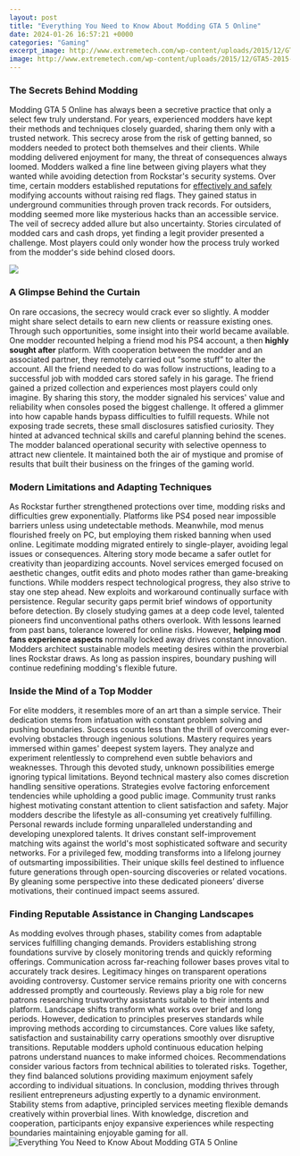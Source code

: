 ```yaml
---
layout: post
title: "Everything You Need to Know About Modding GTA 5 Online"
date: 2024-01-26 16:57:21 +0000
categories: "Gaming"
excerpt_image: http://www.extremetech.com/wp-content/uploads/2015/12/GTA5-2015-11-23-16-32-59.jpg
image: http://www.extremetech.com/wp-content/uploads/2015/12/GTA5-2015-11-23-16-32-59.jpg
---
```


### The Secrets Behind Modding
Modding GTA 5 Online has always been a secretive practice that only a select few truly understand. For years, experienced modders have kept their methods and techniques closely guarded, sharing them only with a trusted network. This secrecy arose from the risk of getting banned, so modders needed to protect both themselves and their clients.
While modding delivered enjoyment for many, the threat of consequences always loomed. Modders walked a fine line between giving players what they wanted while avoiding detection from Rockstar's security systems. Over time, certain modders established reputations for [effectively and safely](https://fistore.mysenprints.com/collection/albee) modifying accounts without raising red flags. They gained status in underground communities through proven track records.
For outsiders, modding seemed more like mysterious hacks than an accessible service. The veil of secrecy added allure but also uncertainty. Stories circulated of modded cars and cash drops, yet finding a legit provider presented a challenge. Most players could only wonder how the process truly worked from the modder's side behind closed doors.

![](https://i.ytimg.com/vi/B-YMUGcTdlE/maxresdefault.jpg)
### A Glimpse Behind the Curtain  
On rare occasions, the secrecy would crack ever so slightly. A modder might share select details to earn new clients or reassure existing ones. Through such opportunities, some insight into their world became available. 
One modder recounted helping a friend mod his PS4 account, a then **highly sought after** platform. With cooperation between the modder and an associated partner, they remotely carried out “some stuff” to alter the account. All the friend needed to do was follow instructions, leading to a successful job with modded cars stored safely in his garage. 
The friend gained a prized collection and experiences most players could only imagine. By sharing this story, the modder signaled his services' value and reliability when consoles posed the biggest challenge. It offered a glimmer into how capable hands bypass difficulties to fulfill requests.
While not exposing trade secrets, these small disclosures satisfied curiosity. They hinted at advanced technical skills and careful planning behind the scenes. The modder balanced operational security with selective openness to attract new clientele. It maintained both the air of mystique and promise of results that built their business on the fringes of the gaming world.
### Modern Limitations and Adapting Techniques
As Rockstar further strengthened protections over time, modding risks and difficulties grew exponentially. Platforms like PS4 posed near impossible barriers unless using undetectable methods. Meanwhile, mod menus flourished freely on PC, but employing them risked banning when used online. 
Legitimate modding migrated entirely to single-player, avoiding legal issues or consequences. Altering story mode became a safer outlet for creativity than jeopardizing accounts. Novel services emerged focused on aesthetic changes, outfit edits and photo modes rather than game-breaking functions.
While modders respect technological progress, they also strive to stay one step ahead. New exploits and workaround continually surface with persistence. Regular security gaps permit brief windows of opportunity before detection. By closely studying games at a deep code level, talented pioneers find unconventional paths others overlook. 
With lessons learned from past bans, tolerance lowered for online risks. However, **helping mod fans experience aspects** normally locked away drives constant innovation. Modders architect sustainable models meeting desires within the proverbial lines Rockstar draws. As long as passion inspires, boundary pushing will continue redefining modding's flexible future.
### Inside the Mind of a Top Modder  
For elite modders, it resembles more of an art than a simple service. Their dedication stems from infatuation with constant problem solving and pushing boundaries. Success counts less than the thrill of overcoming ever-evolving obstacles through ingenious solutions.
Mastery requires years immersed within games' deepest system layers. They analyze and experiment relentlessly to comprehend even subtle behaviors and weaknesses. Through this devoted study, unknown possibilities emerge ignoring typical limitations. 
Beyond technical mastery also comes discretion handling sensitive operations. Strategies evolve factoring enforcement tendencies while upholding a good public image. Community trust ranks highest motivating constant attention to client satisfaction and safety. 
Major modders describe the lifestyle as all-consuming yet creatively fulfilling. Personal rewards include forming unparalleled understanding and developing unexplored talents. It drives constant self-improvement matching wits against the world's most sophisticated software and security networks. 
For a privileged few, modding transforms into a lifelong journey of outsmarting impossibilities. Their unique skills feel destined to influence future generations through open-sourcing discoveries or related vocations. By gleaning some perspective into these dedicated pioneers’ diverse motivations, their continued impact seems assured.
### Finding Reputable Assistance in Changing Landscapes  
As modding evolves through phases, stability comes from adaptable services fulfilling changing demands. Providers establishing strong foundations survive by closely monitoring trends and quickly reforming offerings. Communication across far-reaching follower bases proves vital to accurately track desires. 
Legitimacy hinges on transparent operations avoiding controversy. Customer service remains priority one with concerns addressed promptly and courteously. Reviews play a big role for new patrons researching trustworthy assistants suitable to their intents and platform. 
Landscape shifts transform what works over brief and long periods. However, dedication to principles preserves standards while improving methods according to circumstances. Core values like safety, satisfaction and sustainability carry operations smoothly over disruptive transitions. 
Reputable modders uphold continuous education helping patrons understand nuances to make informed choices. Recommendations consider various factors from technical abilities to tolerated risks. Together, they find balanced solutions providing maximum enjoyment safely according to individual situations. 
In conclusion, modding thrives through resilient entrepreneurs adjusting expertly to a dynamic environment. Stability stems from adaptive, principled services meeting flexible demands creatively within proverbial lines. With knowledge, discretion and cooperation, participants enjoy expansive experiences while respecting boundaries maintaining enjoyable gaming for all.
![Everything You Need to Know About Modding GTA 5 Online](http://www.extremetech.com/wp-content/uploads/2015/12/GTA5-2015-11-23-16-32-59.jpg)